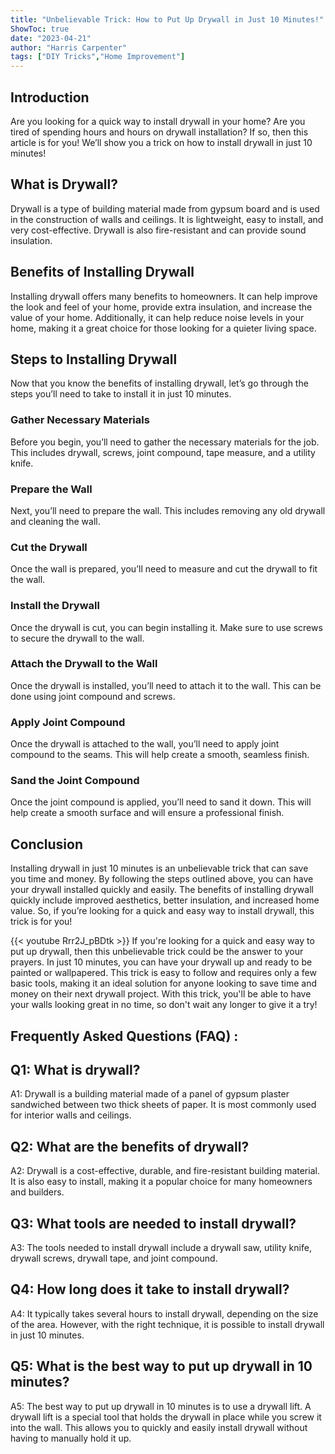 ```yaml
---
title: "Unbelievable Trick: How to Put Up Drywall in Just 10 Minutes!"
ShowToc: true 
date: "2023-04-21"
author: "Harris Carpenter" 
tags: ["DIY Tricks","Home Improvement"]
---
```

## Introduction
Are you looking for a quick way to install drywall in your home? Are you tired of spending hours and hours on drywall installation? If so, then this article is for you! We’ll show you a trick on how to install drywall in just 10 minutes!

## What is Drywall?
Drywall is a type of building material made from gypsum board and is used in the construction of walls and ceilings. It is lightweight, easy to install, and very cost-effective. Drywall is also fire-resistant and can provide sound insulation.

## Benefits of Installing Drywall
Installing drywall offers many benefits to homeowners. It can help improve the look and feel of your home, provide extra insulation, and increase the value of your home. Additionally, it can help reduce noise levels in your home, making it a great choice for those looking for a quieter living space.

## Steps to Installing Drywall
Now that you know the benefits of installing drywall, let’s go through the steps you’ll need to take to install it in just 10 minutes.

### Gather Necessary Materials
Before you begin, you’ll need to gather the necessary materials for the job. This includes drywall, screws, joint compound, tape measure, and a utility knife.

### Prepare the Wall
Next, you’ll need to prepare the wall. This includes removing any old drywall and cleaning the wall.

### Cut the Drywall
Once the wall is prepared, you’ll need to measure and cut the drywall to fit the wall.

### Install the Drywall
Once the drywall is cut, you can begin installing it. Make sure to use screws to secure the drywall to the wall.

### Attach the Drywall to the Wall
Once the drywall is installed, you’ll need to attach it to the wall. This can be done using joint compound and screws.

### Apply Joint Compound
Once the drywall is attached to the wall, you’ll need to apply joint compound to the seams. This will help create a smooth, seamless finish.

### Sand the Joint Compound
Once the joint compound is applied, you’ll need to sand it down. This will help create a smooth surface and will ensure a professional finish.

## Conclusion
Installing drywall in just 10 minutes is an unbelievable trick that can save you time and money. By following the steps outlined above, you can have your drywall installed quickly and easily. The benefits of installing drywall quickly include improved aesthetics, better insulation, and increased home value. So, if you’re looking for a quick and easy way to install drywall, this trick is for you!

{{< youtube Rrr2J_pBDtk >}} 
If you're looking for a quick and easy way to put up drywall, then this unbelievable trick could be the answer to your prayers. In just 10 minutes, you can have your drywall up and ready to be painted or wallpapered. This trick is easy to follow and requires only a few basic tools, making it an ideal solution for anyone looking to save time and money on their next drywall project. With this trick, you'll be able to have your walls looking great in no time, so don't wait any longer to give it a try!

## Frequently Asked Questions (FAQ) :
## Q1: What is drywall?
A1: Drywall is a building material made of a panel of gypsum plaster sandwiched between two thick sheets of paper. It is most commonly used for interior walls and ceilings. 

## Q2: What are the benefits of drywall?
A2: Drywall is a cost-effective, durable, and fire-resistant building material. It is also easy to install, making it a popular choice for many homeowners and builders. 

## Q3: What tools are needed to install drywall?
A3: The tools needed to install drywall include a drywall saw, utility knife, drywall screws, drywall tape, and joint compound. 

## Q4: How long does it take to install drywall?
A4: It typically takes several hours to install drywall, depending on the size of the area. However, with the right technique, it is possible to install drywall in just 10 minutes. 

## Q5: What is the best way to put up drywall in 10 minutes?
A5: The best way to put up drywall in 10 minutes is to use a drywall lift. A drywall lift is a special tool that holds the drywall in place while you screw it into the wall. This allows you to quickly and easily install drywall without having to manually hold it up.






